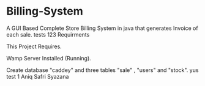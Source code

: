 # Billing-System
A GUI Based Complete Store Billing System in java that generates Invoice of each sale.
tests 123
      Requirments
      
This Project Requires.

Wamp Server Installed (Running).

Create database  "caddey"  and three tables "sale" , "users" and "stock".
yus test 1
Aniq Safri
Syazana
